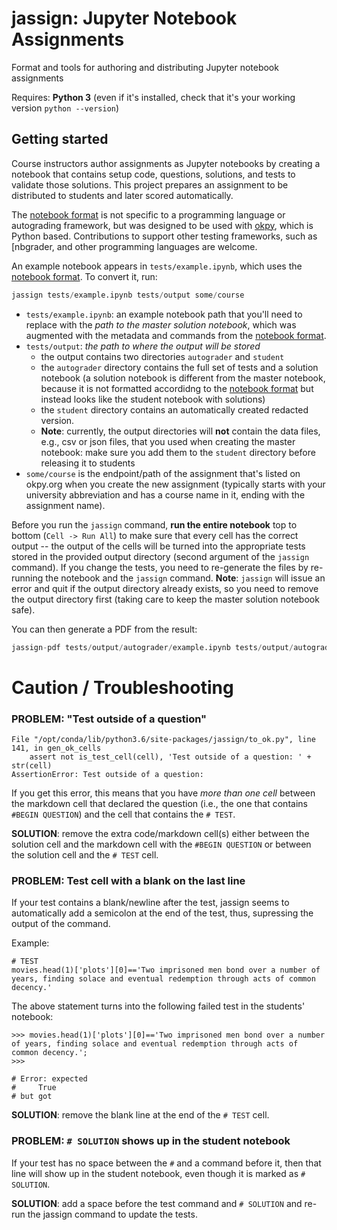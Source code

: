 # jassign: Jupyter Notebook Assignments
Format and tools for authoring and distributing Jupyter notebook assignments

Requires: **Python 3** (even if it's installed, check that it's your working version `python --version`)


## Getting started
Course instructors author assignments as Jupyter notebooks by creating a
notebook that contains setup code, questions, solutions, and tests to validate
those solutions. This project prepares an assignment to be distributed to
students and later scored automatically.

The [notebook format](docs/notebook-format.md) is not specific to a programming
language or autograding framework, but was designed to be used with
[okpy](https://github.com/okpy/ok), which is Python based. Contributions to
support other testing frameworks, such as [nbgrader[](), and other programming
languages are welcome.

An example notebook appears in `tests/example.ipynb`, which uses the [notebook
format](docs/notebook-format.md). To convert it, run:

```python
jassign tests/example.ipynb tests/output some/course
```


* `tests/example.ipynb`: an example notebook path that you'll need to replace with the _path to the master solution notebook_, which was augmented with the metadata and commands from the [notebook format](docs/notebook-format.md).
* `tests/output`: _the path to where the output will be stored_ 
  * the output contains two directories `autograder` and `student`
  * the `autograder` directory contains the full set of tests and a solution notebook (a solution notebook is different from the master notebook, because it is not formatted accordidng to the [notebook format](docs/notebook-format.md) but instead looks like the student notebook with solutions)
  * the `student` directory contains an automatically created redacted version. 
  * **Note**: currently, the output directories will **not** contain the data files, e.g., csv or json files, that you used when creating the master notebook: make sure you add them to the `student` directory before releasing it to students
* `some/course` is the endpoint/path of the assignment that's listed on okpy.org when you create the new assignment (typically starts with your university abbreviation and has a course name in it, ending with the assignment name).


Before you run the `jassign` command, **run the entire notebook** top to bottom (`Cell -> Run All`) to make sure that every cell has the correct output -- the output of the cells will be turned into the appropriate tests stored in the provided output directory (second argument of the `jassign` command). If you change the tests, you need to re-generate the files by re-running the notebook and the `jassign` command. **Note**: `jassign` will issue an error and quit if the output directory already exists, so you need to remove the output directory first (taking care to keep the master solution notebook safe).


You can then generate a PDF from the result:

```python
jassign-pdf tests/output/autograder/example.ipynb tests/output/autograder/example.pdf
```


# Caution / Troubleshooting

### PROBLEM: "Test outside of a question"

```
File "/opt/conda/lib/python3.6/site-packages/jassign/to_ok.py", line 141, in gen_ok_cells
    assert not is_test_cell(cell), 'Test outside of a question: ' + str(cell)
AssertionError: Test outside of a question:
```

If you get this error, this means that you have _more than one cell_ between the markdown cell that declared the question (i.e., the one that contains `#BEGIN QUESTION`) and the cell that contains the `# TEST`. 

**SOLUTION**: remove the extra code/markdown cell(s) either between the solution cell and the markdown cell with the `#BEGIN QUESTION` or between the solution cell and the `# TEST` cell.


### PROBLEM: Test cell with a blank on the last line

If your test contains a blank/newline after the test, jassign seems to automatically add a semicolon at the end of the test, thus, supressing the output of the command.

Example:
```
# TEST
movies.head(1)['plots'][0]=='Two imprisoned men bond over a number of years, finding solace and eventual redemption through acts of common decency.'

```

The above statement turns into the following failed test in the students' notebook:
```
>>> movies.head(1)['plots'][0]=='Two imprisoned men bond over a number of years, finding solace and eventual redemption through acts of common decency.';
>>> 

# Error: expected
#     True
# but got

```
**SOLUTION**: remove the blank line at the end of the `# TEST` cell.


### PROBLEM: `# SOLUTION` shows up in the student notebook 

If your test has no space between the `#` and a command before it, then that line will show up in the student notebook, even though it is marked as `# SOLUTION`. 

**SOLUTION**: add a space before the test command and `# SOLUTION` and re-run the jassign command to update the tests.
